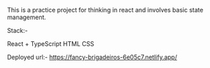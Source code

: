 This is a practice project for thinking in react and involves basic state management.

Stack:-

React + TypeScript
HTML
CSS

Deployed url:- https://fancy-brigadeiros-6e05c7.netlify.app/
